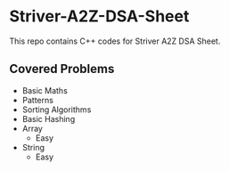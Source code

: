 # Striver-A2Z-DSA-Sheet
This repo contains C++ codes for Striver A2Z DSA Sheet.

## Covered Problems
- Basic Maths  
- Patterns  
- Sorting Algorithms  
- Basic Hashing  
- Array  
    * Easy  
- String   
    * Easy   



